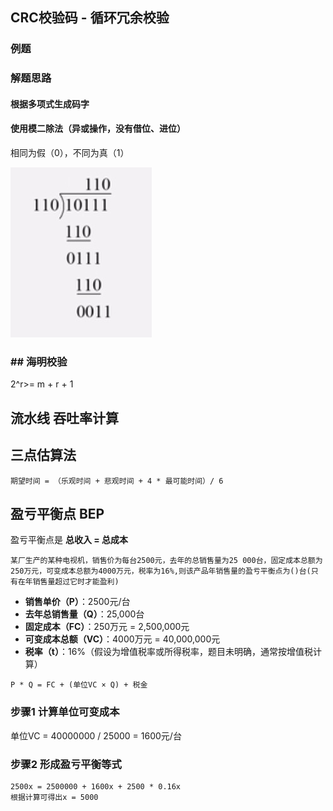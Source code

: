 

## CRC校验码 - 循环冗余校验

### 例题



### 解题思路



#### 根据多项式生成码字

#### 使用模二除法（异或操作，没有借位、进位）

相同为假（0），不同为真（1）



![模二除法](images/模二除法.jpg)



### ## 海明校验

2^r>= m + r + 1







## 流水线 吞吐率计算



## 三点估算法

```
期望时间 = （乐观时间 + 悲观时间 + 4 * 最可能时间）/ 6
```







## 盈亏平衡点 BEP

盈亏平衡点是 **总收入 = 总成本** 

```
某厂生产的某种电视机，销售价为每台2500元，去年的总销售量为25 000台，固定成本总额为250万元，可变成本总额为4000万元，税率为16%,则该产品年销售量的盈亏平衡点为()台(只有在年销售量超过它时才能盈利)
```



- **销售单价（P）**：2500元/台
- **去年总销售量（Q）**：25,000台
- **固定成本（FC）**：250万元 = 2,500,000元
- **可变成本总额（VC）**：4000万元 = 40,000,000元
- **税率（t）**：16%（假设为增值税率或所得税率，题目未明确，通常按增值税计算）

````
P * Q = FC + (单位VC × Q) + 税金
````



### 步骤1 计算单位可变成本

 单位VC = 40000000 / 25000 = 1600元/台

### 步骤2 形成盈亏平衡等式

```
2500x = 2500000 + 1600x + 2500 * 0.16x
根据计算可得出x = 5000
```





